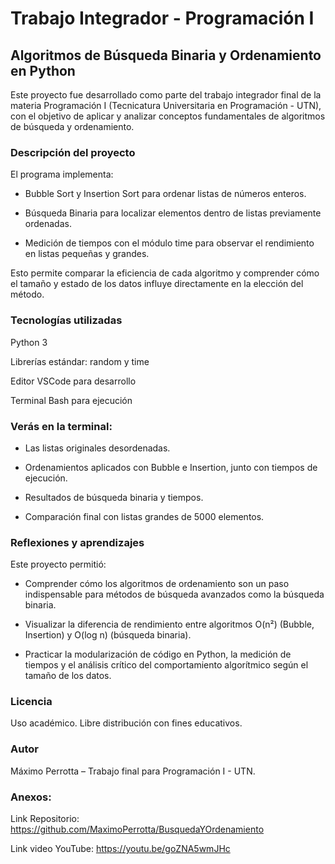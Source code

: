 # Trabajo Integrador - Programación I
## Algoritmos de Búsqueda Binaria y Ordenamiento en Python
Este proyecto fue desarrollado como parte del trabajo integrador final de la materia Programación I (Tecnicatura Universitaria en Programación - UTN), con el objetivo de aplicar y analizar conceptos fundamentales de algoritmos de búsqueda y ordenamiento.

### Descripción del proyecto
El programa implementa:

* Bubble Sort y Insertion Sort para ordenar listas de números enteros.

* Búsqueda Binaria para localizar elementos dentro de listas previamente ordenadas.

* Medición de tiempos con el módulo time para observar el rendimiento en listas pequeñas y grandes.

Esto permite comparar la eficiencia de cada algoritmo y comprender cómo el tamaño y estado de los datos influye directamente en la elección del método.

### Tecnologías utilizadas
Python 3

Librerías estándar: random y time

Editor VSCode para desarrollo

Terminal Bash para ejecución


### Verás en la terminal:

* Las listas originales desordenadas.

* Ordenamientos aplicados con Bubble e Insertion, junto con tiempos de ejecución.

* Resultados de búsqueda binaria y tiempos.

* Comparación final con listas grandes de 5000 elementos.

### Reflexiones y aprendizajes
Este proyecto permitió:

* Comprender cómo los algoritmos de ordenamiento son un paso indispensable para métodos de búsqueda avanzados como la búsqueda binaria.

* Visualizar la diferencia de rendimiento entre algoritmos O(n²) (Bubble, Insertion) y O(log n) (búsqueda binaria).

* Practicar la modularización de código en Python, la medición de tiempos y el análisis crítico del comportamiento algorítmico según el tamaño de los datos.

### Licencia
Uso académico. Libre distribución con fines educativos.

### Autor
Máximo Perrotta – Trabajo final para Programación I - UTN.

### Anexos:

Link Repositorio: https://github.com/MaximoPerrotta/BusquedaYOrdenamiento

Link video YouTube: https://youtu.be/goZNA5wmJHc
